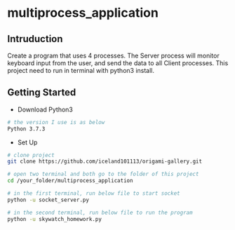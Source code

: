# multiprocess_application

## Intruduction
Create a program that uses 4 processes. 
The Server process will monitor keyboard input from the user, and send the data to all Client processes.
This project need to run in terminal with python3 install.

## Getting Started
* Download Python3
``` bash
# the version I use is as below
Python 3.7.3
```
* Set Up 
``` bash
# clone project
git clone https://github.com/iceland101113/origami-gallery.git

# open two terminal and both go to the folder of this project
cd /your_folder/multiprocess_application

# in the first terminal, run below file to start socket
python -u socket_server.py

# in the second terminal, run below file to run the program
python -u skywatch_homework.py
```


